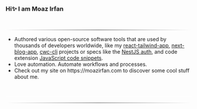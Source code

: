 ### Hi✨ I am Moaz Irfan

<img src="https://raw.githubusercontent.com/moazirfan/stuff/master/github/dark-hr.png#gh-dark-mode-only" alt="hr" />
<img src="https://raw.githubusercontent.com/moazirfan/stuff/master/github/light-hr.png#gh-light-mode-only" alt="hr" />
<br>

<ul>
<li>Authored various open-source software tools that are used by thousands of developers worldwide, like my <a href="https://github.com/MoazIrfan/react-tailwind-app">react-tailwind-app</a>,​ <a href="https://github.com/MoazIrfan/next-blog-app">next-blog-app</a>, <a href="https://github.com/MoazIrfan/cwc-cli">cwc-cli</a> projects or specs like the <a href="https://github.com/MoazIrfan/NestJS-Authentication-Login-Signup">NestJS auth</a>, and code extension <a href="https://github.com/MoazIrfan/JavaScript-code-snippets">JavaScript code snippets</a>.</li>

<li>Love automation. Automate workflows and processes.</li>

<li>Check out my site on https://moazirfan.com to discover some cool stuff about me.</li>
</ul>

<br>
<img src="https://raw.githubusercontent.com/moazirfan/stuff/master/github/dark-hr.png#gh-dark-mode-only" alt="hr" />
<img src="https://raw.githubusercontent.com/moazirfan/stuff/master/github/light-hr.png#gh-light-mode-only" alt="hr" />
<!--
**MoazIrfan/MoazIrfan** is a ✨ _special_ ✨ repository because its `README.md` (this file) appears on your GitHub profile.

Here are some ideas to get you started:

- 🔭 I’m currently working on ...
- 🌱 I’m currently learning ...
- 👯 I’m looking to collaborate on ...
- 🤔 I’m looking for help with ...
- 💬 Ask me about ...
- 📫 How to reach me: ...
- 😄 Pronouns: ...
- ⚡ Fun fact: ...
-->
